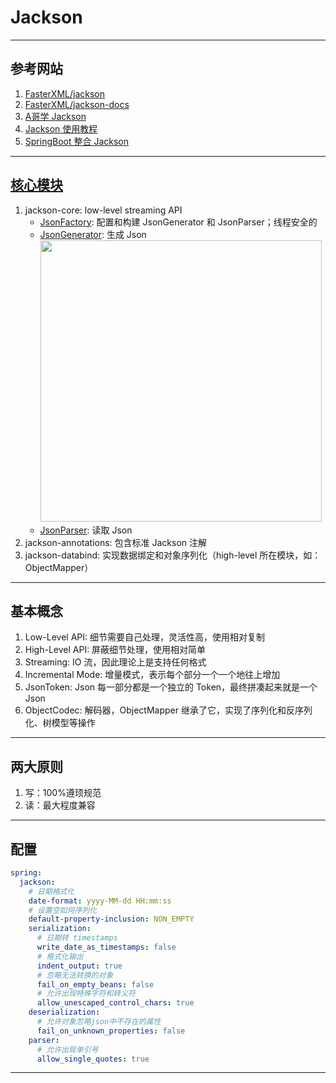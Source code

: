 # Jackson

---
## 参考网站
1. [FasterXML/jackson](https://github.com/FasterXML/jackson#documentation)
2. [FasterXML/jackson-docs](https://github.com/FasterXML/jackson-docs)
3. [A哥学 Jackson](https://blog.csdn.net/f641385712/category_10175312.html)
3. [Jackson 使用教程](https://blog.csdn.net/weixin_44747933/article/details/108301626)
4. [SpringBoot 整合 Jackson](https://blog.csdn.net/prcyang/article/details/107881761)
---
## [核心模块](https://github.com/FasterXML/jackson#core-modules)
1. jackson-core: low-level streaming API
   - [JsonFactory](https://github.com/FasterXML/jackson-core/wiki/JsonFactory-Features): 配置和构建 JsonGenerator 和 JsonParser；线程安全的
   - [JsonGenerator](https://github.com/FasterXML/jackson-core/wiki/JsonGenerator-Features): 生成 Json  
     <img alt="" src="https://img-blog.csdnimg.cn/20200716143504786.png#pic_center" width="450">
   - [JsonParser](https://github.com/FasterXML/jackson-core/wiki/JsonParser-Features): 读取 Json
2. jackson-annotations: 包含标准 Jackson 注解
3. jackson-databind: 实现数据绑定和对象序列化（high-level 所在模块，如：ObjectMapper）
---
## 基本概念
1. Low-Level API: 细节需要自己处理，灵活性高，使用相对复制
2. High-Level API: 屏蔽细节处理，使用相对简单
3. Streaming: IO 流，因此理论上是支持任何格式
4. Incremental Mode: 增量模式，表示每个部分一个一个地往上增加
5. JsonToken: Json 每一部分都是一个独立的 Token，最终拼凑起来就是一个 Json
6. ObjectCodec: 解码器，ObjectMapper 继承了它，实现了序列化和反序列化、树模型等操作
---
## 两大原则
1. 写：100%遵顼规范
2. 读：最大程度兼容
---
## 配置
```yaml
spring:
  jackson:
    # 日期格式化
    date-format: yyyy-MM-dd HH:mm:ss
    # 设置空如何序列化
    default-property-inclusion: NON_EMPTY
    serialization:
      # 日期转 timestamps
      write_date_as_timestamps: false
      # 格式化输出
      indent_output: true
      # 忽略无法转换的对象
      fail_on_empty_beans: false
      # 允许出现特殊字符和转义符
      allow_unescaped_control_chars: true
    deserialization:
      # 允许对象忽略json中不存在的属性
      fail_on_unknown_properties: false
    parser:
      # 允许出现单引号
      allow_single_quotes: true
```
---